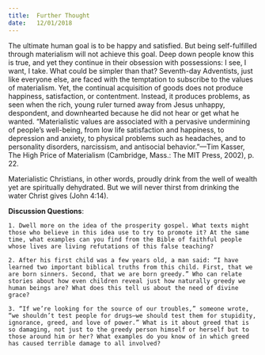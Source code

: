 ```yaml
---
title:  Further Thought
date:   12/01/2018
---
```


The ultimate human goal is to be happy and satisfied. But being self-fulfilled through materialism will not achieve this goal. Deep down people know this is true, and yet they continue in their obsession with possessions: I see, I want, I take. What could be simpler than that? Seventh-day Adventists, just like everyone else, are faced with the temptation to subscribe to the values of materialism. Yet, the continual acquisition of goods does not produce happiness, satisfaction, or contentment. Instead, it produces problems, as seen when the rich, young ruler turned away from Jesus unhappy, despondent, and downhearted because he did not hear or get what he wanted. “Materialistic values are associated with a pervasive undermining of people’s well-being, from low life satisfaction and happiness, to depression and anxiety, to physical problems such as headaches, and to personality disorders, narcissism, and antisocial behavior.”—Tim Kasser, The High Price of Materialism (Cambridge, Mass.: The MIT Press, 2002), p. 22.

Materialistic Christians, in other words, proudly drink from the well of wealth yet are spiritually dehydrated. But we will never thirst from drinking the water Christ gives (John 4:14).

**Discussion Questions**:

`1. Dwell more on the idea of the prosperity gospel. What texts might those who believe in this idea use to try to promote it? At the same time, what examples can you find from the Bible of faithful people whose lives are living refutations of this false teaching?`

`2. After his first child was a few years old, a man said: “I have learned two important biblical truths from this child. First, that we are born sinners. Second, that we are born greedy.” Who can relate stories about how even children reveal just how naturally greedy we human beings are? What does this tell us about the need of divine grace?`

`3. “If we’re looking for the source of our troubles,” someone wrote, “we shouldn’t test people for drugs—we should test them for stupidity, ignorance, greed, and love of power.” What is it about greed that is so damaging, not just to the greedy person himself or herself but to those around him or her? What examples do you know of in which greed has caused terrible damage to all involved?`